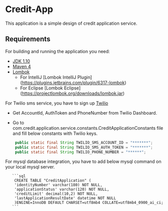 # Credit-App

This application is a simple design of credit application service.

## Requirements

For building and running the application you need:

- [JDK 1.10](https://www.oracle.com/technetwork/java/javase/downloads/jdk10-downloads-4416644.html)
- [Maven 4](https://maven.apache.org)
- [Lombok](https://projectlombok.org/)
    * For IntelliJ [Lombok IntelliJ Plugin] (https://plugins.jetbrains.com/plugin/6317-lombok)
    * For Eclipse [Lombok Eclipse] (https://projectlombok.org/downloads/lombok.jar)
    
For Twilio sms service, you have to sign up [Twilio](https://www.twilio.com)

   - Get AccountId, AuthToken and PhoneNumber from Twilio Dashboard.
   - Go to com.credit.application.service.constants.CreditApplicationConstants file and fill below constants with Twilio keys.
      
      ```java
       public static final String TWILIO_SMS_ACCOUNT_ID = "*******";
       public static final String TWILIO_SMS_AUTH_TOKEN = "*******";
       public static final String TWILIO_PHONE_NUMBER = "******";
      ```
 For mysql database integration, you have to add below mysql command on your local mysql server.
       
       ```sql
        CREATE TABLE "CreditApplication" (
        'identityNumber' varchar(180) NOT NULL,
        'applicationStatus' varchar(120) NOT NULL,
        'creditLimit' decimal(10,2) NOT NULL,
        'lastApplicationResultDate' datetime NOT NULL
        )ENGINE=InnoDB DEFAULT CHARSET=utf8mb4 COLLATE=utf8mb4_0900_ai_ci;
       ```
      
